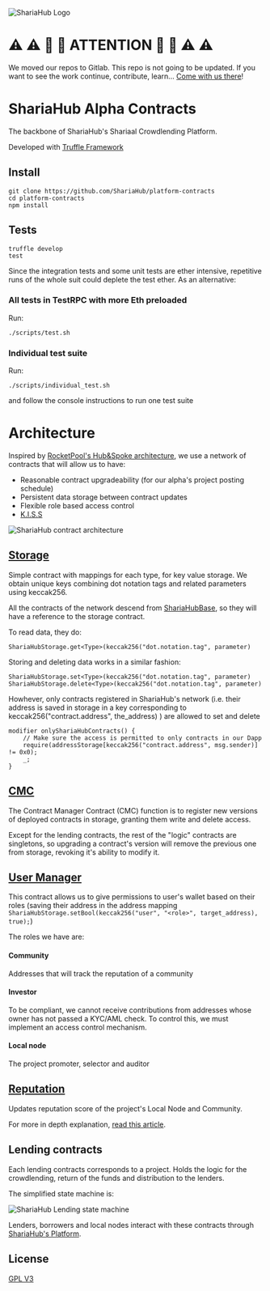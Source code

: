 ![ShariaHub Logo](https://storage.googleapis.com/general-material/banner3.png)

# :warning: :warning: :rocket: :rocket: ATTENTION :rocket: :rocket: :warning: :warning:

We moved our repos to Gitlab. This repo is not going to be updated. If you want to see the work continue, contribute, learn... [Come with us there](https://gitlab.com/ShariaHub/platform-contracts.git)!

# ShariaHub Alpha Contracts
The backbone of ShariaHub's Shariaal Crowdlending Platform.

Developed with [Truffle Framework](https://truffleframework.com/)

## Install
```
git clone https://github.com/ShariaHub/platform-contracts
cd platform-contracts
npm install
```
## Tests

```
truffle develop
test
```
Since the integration tests and some unit tests are ether intensive, repetitive runs of the whole suit could deplete the test ether. As an alternative:

### All tests in TestRPC with more Eth preloaded
Run:
```
./scripts/test.sh
```
### Individual test suite

Run:
```
./scripts/individual_test.sh
```
and follow the console instructions to run one test suite

# Architecture
Inspired by [RocketPool's Hub&Spoke architecture](https://medium.com/rocket-pool/upgradable-solidity-contract-design-54789205276d), we use a network of contracts that will allow us to have:

- Reasonable contract upgradeability (for our alpha's project posting schedule)
- Persistent data storage between contract updates
- Flexible role based access control
- [K.I.S.S](https://en.wikipedia.org/wiki/KISS_principle)

![ShariaHub contract architecture ](https://storage.googleapis.com/general-material/alpha_contracts_architecture.png)

## [Storage](./contracts/storage/ShariaHubStorage.sol)

Simple contract with mappings for each type, for key value storage. We obtain unique keys combining dot notation tags and related parameters using keccak256.

All the contracts of the network descend from [ShariaHubBase](./contracts/ShariaHubBase.sol), so they will have a reference to the storage contract.

To read data, they do:
```
ShariaHubStorage.get<Type>(keccak256("dot.notation.tag", parameter)
```

Storing and deleting data works in a similar fashion:
```
ShariaHubStorage.set<Type>(keccak256("dot.notation.tag", parameter)
ShariaHubStorage.delete<Type>(keccak256("dot.notation.tag", parameter)
```

Howhever, only contracts registered in ShariaHub's network (i.e. their address is saved in storage in a key corresponding to keccak256("contract.address", the_address) ) are allowed to set and delete
```
modifier onlyShariaHubContracts() {
    // Make sure the access is permitted to only contracts in our Dapp
    require(addressStorage[keccak256("contract.address", msg.sender)] != 0x0);
    _;
}
```

## [CMC](./contracts/ShariaHubCMC.sol)

The Contract Manager Contract (CMC) function is to register new versions of deployed contracts in storage, granting them write and delete access.

Except for the lending contracts, the rest of the "logic" contracts are singletons, so upgrading a contract's version will remove the previous one from storage, revoking it's ability to modify it.

## [User Manager](./contracts/user/ShariaHubUser.sol)

This contract allows us to give permissions to user's wallet based on their roles (saving their address in the address mapping `            ShariaHubStorage.setBool(keccak256("user", "<role>", target_address), true);
`)

The roles we have are:
#### Community
Addresses that will track the reputation of a community

#### Investor
To be compliant, we cannot receive contributions from addresses whose owner has not passed a KYC/AML check. To control this, we must implement an access control mechanism.

#### Local node
The project promoter, selector and auditor


## [Reputation](./contracts/reputation/ShariaHubReputation.sol)
Updates reputation score of the project's Local Node and Community.

For more in depth explanation, [read this article](https://medium.com/Shariahub/reputation-and-scoring-in-Shariahub-c06133f9730f).


## Lending contracts

Each lending contracts corresponds to a project. Holds the logic for the crowdlending, return of the funds and distribution to the lenders.

The simplified state machine is:

![ShariaHub Lending state machine](https://storage.googleapis.com/general-material/simplified_lending_state_machine.png)

Lenders, borrowers and local nodes interact with these contracts through [ShariaHub's Platform](https://mvp.Shariahub.com).






## License
[GPL V3](https://www.gnu.org/licenses/gpl-3.0.txt)
